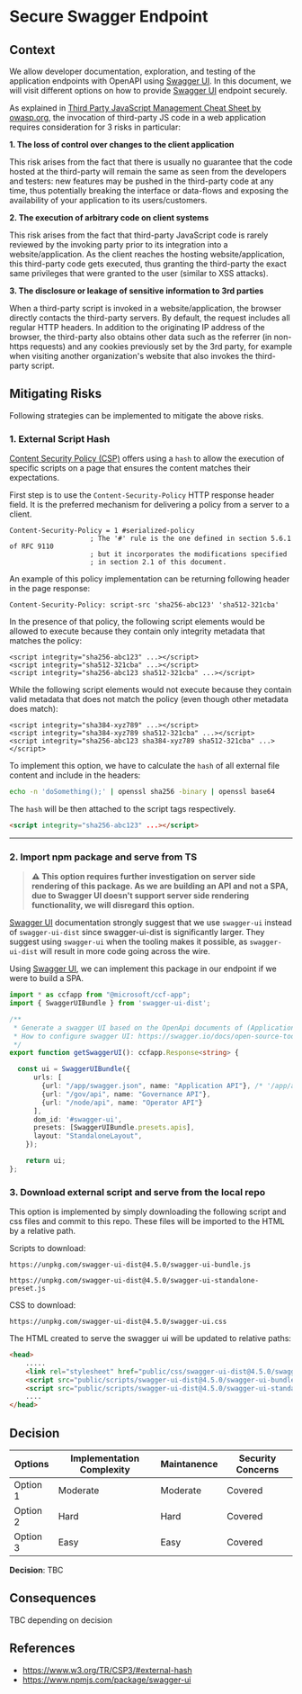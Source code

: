 # Secure Swagger Endpoint

## Context

We allow developer documentation, exploration, and testing of the application endpoints with OpenAPI using [Swagger UI](https://github.com/swagger-api/swagger-ui). In this document, we will visit different options on how to provide [Swagger UI](https://github.com/swagger-api/swagger-ui) endpoint securely.

As explained in [Third Party JavaScript Management Cheat Sheet by owasp.org](https://cheatsheetseries.owasp.org/cheatsheets/Third_Party_Javascript_Management_Cheat_Sheet.html), the invocation of third-party JS code in a web application requires consideration for 3 risks in particular:

**1. The loss of control over changes to the client application**

This risk arises from the fact that there is usually no guarantee that the code hosted at the third-party will remain the same as seen from the developers and testers: new features may be pushed in the third-party code at any time, thus potentially breaking the interface or data-flows and exposing the availability of your application to its users/customers.

**2. The execution of arbitrary code on client systems**

This risk arises from the fact that third-party JavaScript code is rarely reviewed by the invoking party prior to its integration into a website/application. As the client reaches the hosting website/application, this third-party code gets executed, thus granting the third-party the exact same privileges that were granted to the user (similar to XSS attacks).

**3. The disclosure or leakage of sensitive information to 3rd parties**

When a third-party script is invoked in a website/application, the browser directly contacts the third-party servers. By default, the request includes all regular HTTP headers. In addition to the originating IP address of the browser, the third-party also obtains other data such as the referrer (in non-https requests) and any cookies previously set by the 3rd party, for example when visiting another organization's website that also invokes the third-party script.

## Mitigating Risks

Following strategies can be implemented to mitigate the above risks.

### 1. External Script Hash

[Content Security Policy (CSP)](https://www.w3.org/TR/CSP3/#external-hash) offers using a `hash` to allow the execution of specific scripts on a page that ensures the content matches their expectations.

First step is to use the `Content-Security-Policy` HTTP response header field. It is the preferred mechanism for delivering a policy from a server to a client. 

```
Content-Security-Policy = 1 #serialized-policy
                    ; The '#' rule is the one defined in section 5.6.1 of RFC 9110
                    ; but it incorporates the modifications specified
                    ; in section 2.1 of this document.
```

An example of this policy implementation can be returning following header in the page response:

```
Content-Security-Policy: script-src 'sha256-abc123' 'sha512-321cba'
```

In the presence of that policy, the following script elements would be allowed to execute because they contain only integrity metadata that matches the policy:

```
<script integrity="sha256-abc123" ...></script>
<script integrity="sha512-321cba" ...></script>
<script integrity="sha256-abc123 sha512-321cba" ...></script>
```

While the following script elements would not execute because they contain valid metadata that does not match the policy (even though other metadata does match):

```
<script integrity="sha384-xyz789" ...></script>
<script integrity="sha384-xyz789 sha512-321cba" ...></script>
<script integrity="sha256-abc123 sha384-xyz789 sha512-321cba" ...></script>
```

To implement this option, we have to calculate the `hash` of all external file content and include in the headers:

```bash
echo -n 'doSomething();' | openssl sha256 -binary | openssl base64
```

The `hash` will be then attached to the script tags respectively.

```html
<script integrity="sha256-abc123" ...></script>
```
----

### 2. Import npm package and serve from TS

> **⚠️ This option requires further investigation on server side rendering of this package. As we are building an API and not a SPA, due to Swagger UI doesn't support server side rendering functionality, we will disregard this option.**

[Swagger UI](https://www.npmjs.com/package/swagger-ui) documentation strongly suggest that we use `swagger-ui` instead of `swagger-ui-dist` since swagger-ui-dist is significantly larger. They suggest using `swagger-ui` when the tooling makes it possible, as `swagger-ui-dist` will result in more code going across the wire.

Using [Swagger UI](https://www.npmjs.com/package/swagger-ui), we can implement this package in our endpoint if we were to build a SPA.

```typescript
import * as ccfapp from "@microsoft/ccf-app";
import { SwaggerUIBundle } from 'swagger-ui-dist';

/**
 * Generate a swagger UI based on the OpenApi documents of (Application - Governance)
 * How to configure swagger UI: https://swagger.io/docs/open-source-tools/swagger-ui/usage/installation/
 */
export function getSwaggerUI(): ccfapp.Response<string> {

  const ui = SwaggerUIBundle({
      urls: [
        {url: "/app/swagger.json", name: "Application API"}, /* '/app/api' will be used when ccf allow more control on openAPI document to be done through deployment bundle */
        {url: "/gov/api", name: "Governance API"},
        {url: "/node/api", name: "Operator API"}
      ],
      dom_id: '#swagger-ui',
      presets: [SwaggerUIBundle.presets.apis],
      layout: "StandaloneLayout",
    });

    return ui;
};
```

### 3. Download external script and serve from the local repo

This option is implemented by simply downloading the following script and css files and commit to this repo. These files will be imported to the HTML by a relative path.

Scripts to download:

```
https://unpkg.com/swagger-ui-dist@4.5.0/swagger-ui-bundle.js

https://unpkg.com/swagger-ui-dist@4.5.0/swagger-ui-standalone-preset.js
```

CSS to download:

```
https://unpkg.com/swagger-ui-dist@4.5.0/swagger-ui.css
```

The HTML created to serve the swagger ui will be updated to relative paths:

```html
<head>
    .....
    <link rel="stylesheet" href="public/css/swagger-ui-dist@4.5.0/swagger-ui.css" />
    <script src="public/scripts/swagger-ui-dist@4.5.0/swagger-ui-bundle.js"></script>
    <script src="public/scripts/swagger-ui-dist@4.5.0/swagger-ui-standalone-preset.js"></script>
    ....
</head>
```

## Decision

| Options  | Implementation Complexity | Maintanence | Security Concerns |
| -------  | ------------------------- | ----------- | ----------------- |
| Option 1 | Moderate                  | Moderate    | Covered           |
| Option 2 | Hard                      | Hard        | Covered           |
| Option 3 | Easy                      | Easy        | Covered           |

**Decision**: TBC

## Consequences

TBC depending on decision

## References

- https://www.w3.org/TR/CSP3/#external-hash
- https://www.npmjs.com/package/swagger-ui

